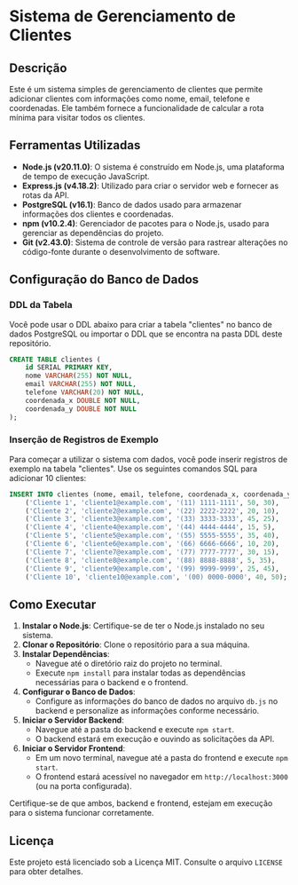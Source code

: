 # Sistema de Gerenciamento de Clientes

## Descrição
Este é um sistema simples de gerenciamento de clientes que permite adicionar clientes com informações como nome, email, telefone e coordenadas. Ele também fornece a funcionalidade de calcular a rota mínima para visitar todos os clientes.

## Ferramentas Utilizadas
- **Node.js (v20.11.0)**: O sistema é construído em Node.js, uma plataforma de tempo de execução JavaScript.
- **Express.js (v4.18.2)**: Utilizado para criar o servidor web e fornecer as rotas da API.
- **PostgreSQL (v16.1)**: Banco de dados usado para armazenar informações dos clientes e coordenadas.
- **npm (v10.2.4)**: Gerenciador de pacotes para o Node.js, usado para gerenciar as dependências do projeto.
- **Git (v2.43.0)**: Sistema de controle de versão para rastrear alterações no código-fonte durante o desenvolvimento de software.


## Configuração do Banco de Dados

### DDL da Tabela
Você pode usar o DDL abaixo para criar a tabela "clientes" no banco de dados PostgreSQL ou importar o DDL que se encontra na pasta DDL deste repositório.

```sql
CREATE TABLE clientes (
    id SERIAL PRIMARY KEY,
    nome VARCHAR(255) NOT NULL,
    email VARCHAR(255) NOT NULL,
    telefone VARCHAR(20) NOT NULL,
    coordenada_x DOUBLE NOT NULL,
    coordenada_y DOUBLE NOT NULL
);
```

### Inserção de Registros de Exemplo

Para começar a utilizar o sistema com dados, você pode inserir registros de exemplo na tabela "clientes". Use os seguintes comandos SQL para adicionar 10 clientes:

```sql
INSERT INTO clientes (nome, email, telefone, coordenada_x, coordenada_y) VALUES
    ('Cliente 1', 'cliente1@example.com', '(11) 1111-1111', 50, 30),
    ('Cliente 2', 'cliente2@example.com', '(22) 2222-2222', 20, 10),
    ('Cliente 3', 'cliente3@example.com', '(33) 3333-3333', 45, 25),
    ('Cliente 4', 'cliente4@example.com', '(44) 4444-4444', 15, 5),
    ('Cliente 5', 'cliente5@example.com', '(55) 5555-5555', 35, 40),
    ('Cliente 6', 'cliente6@example.com', '(66) 6666-6666', 10, 20),
    ('Cliente 7', 'cliente7@example.com', '(77) 7777-7777', 30, 15),
    ('Cliente 8', 'cliente8@example.com', '(88) 8888-8888', 5, 35),
    ('Cliente 9', 'cliente9@example.com', '(99) 9999-9999', 25, 45),
    ('Cliente 10', 'cliente10@example.com', '(00) 0000-0000', 40, 50);
```

## Como Executar

1. **Instalar o Node.js**: Certifique-se de ter o Node.js instalado no seu sistema.
2. **Clonar o Repositório**: Clone o repositório para a sua máquina.
3. **Instalar Dependências**:
   - Navegue até o diretório raiz do projeto no terminal.
   - Execute `npm install` para instalar todas as dependências necessárias para o backend e o frontend.
4. **Configurar o Banco de Dados**:
   - Configure as informações do banco de dados no arquivo `db.js` no backend e personalize as informações conforme necessário.
5. **Iniciar o Servidor Backend**:
   - Navegue até a pasta do backend e execute `npm start`.
   - O backend estará em execução e ouvindo as solicitações da API.
6. **Iniciar o Servidor Frontend**:
   - Em um novo terminal, navegue até a pasta do frontend e execute `npm start`.
   - O frontend estará acessível no navegador em `http://localhost:3000` (ou na porta configurada).

Certifique-se de que ambos, backend e frontend, estejam em execução para o sistema funcionar corretamente.

## Licença

Este projeto está licenciado sob a Licença MIT. Consulte o arquivo `LICENSE` para obter detalhes.
